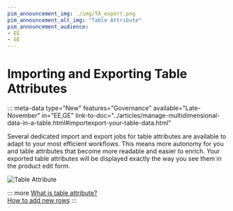 ```yaml
---
pim_announcement_img: ./img/TA_export.png
pim_announcement_alt_img: "Table Attribute"
pim_announcement_audience:
- EE
- GE
---
```


# Importing and Exporting Table Attributes
::: meta-data type="New" features="Governance" available="Late-November" in="EE,GE" link-to-doc="../articles/manage-multidimensional-data-in-a-table.html#importexport-your-table-data.html"

Several dedicated import and export jobs for table attributes are available to adapt to your most efficient workflows. This means more autonomy for you and table attributes that become more readable and easier to enrich. Your exported table attributes will be displayed exactly the way you see them in the product edit form.  

![Table Attribute](../img/TA_export.png)  


::: more
[What is table attribute?](../articles/manage-multidimensional-data-in-a-table.html)  
[How to add new rows](../articles/work-on-a-product/#use-a-table-attribute-in-your-product-page.html)
:::
